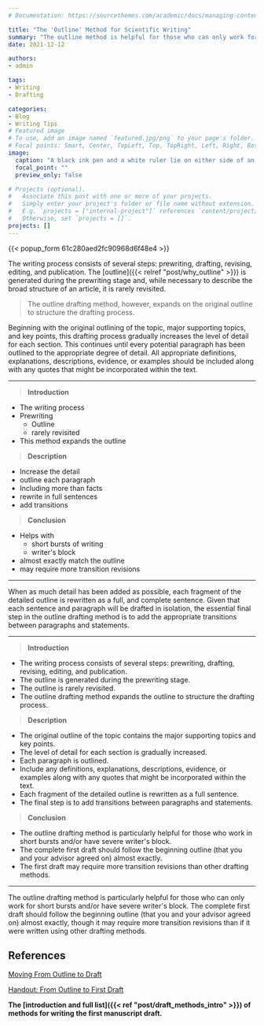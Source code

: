 ```yaml
---
# Documentation: https://sourcethemes.com/academic/docs/managing-content/

title: "The 'Outline' Method for Scientific Writing"
summary: "The outline method is helpful for those who can only work for short bursts and/or have severe writer's block."
date: 2021-12-12

authors: 
- admin

tags: 
- Writing
- Drafting

categories: 
- Blog
- Writing Tips
# Featured image
# To use, add an image named `featured.jpg/png` to your page's folder.
# Focal points: Smart, Center, TopLeft, Top, TopRight, Left, Right, BottomLeft, Bottom, BottomRight.
image:
  caption: "A black ink pen and a white ruler lie on either side of an engineer’s sketch of a building. Image by [Lorenzo Cafaro](https://pixabay.com/users/3844328-3844328/?utm_source=link-attribution&amp;utm_medium=referral&amp;utm_campaign=image&amp;utm_content=1857175) from [Pixabay](https://pixabay.com/?utm_source=link-attribution&amp;utm_medium=referral&amp;utm_campaign=image&amp;utm_content=1857175)"
  focal_point: ""
  preview_only: false

# Projects (optional).
#   Associate this post with one or more of your projects.
#   Simply enter your project's folder or file name without extension.
#   E.g. `projects = ["internal-project"]` references `content/project/deep-learning/index.md`.
#   Otherwise, set `projects = []`.
projects: []
---
```

{{< popup_form 61c280aed2fc90968d6f48e4 >}}

The writing process consists of several steps: prewriting, drafting, revising, editing, and publication. The [outline]({{< relref "post/why_outline" >}}) is generated during the prewriting stage and, while necessary to describe the broad structure of an article, it is rarely revisited. 

>The outline drafting method, however, expands on the original outline to structure the drafting process. 

Beginning with the original outlining of the topic, major supporting topics, and key points, this drafting process gradually increases the level of detail for each section. This continues until every potential paragraph has been outlined to the appropriate degree of detail. All appropriate definitions, explanations, descriptions, evidence, or examples should be included along with any quotes that might be incorporated within the text. 

***

>**Introduction**
  - The writing process 
  - Prewriting
    - Outline
    - rarely revisited 
  - This method expands the outline 
  
>**Description**
  - Increase the detail
  - outline each paragraph 
  - Including more than facts 
  - rewrite in full sentences 
  - add transitions 
  
>**Conclusion**
  - Helps with 
    - short bursts of writing 
    - writer's block 
  - almost exactly match the outline 
  - may require more transition revisions
  
***

When as much detail has been added as possible, each fragment of the detailed outline is rewritten as a full, and complete sentence. Given that each sentence and paragraph will be drafted in isolation, the essential final step in the outline drafting method is to add the appropriate transitions between paragraphs and statements. 

***

>**Introduction**
  - The writing process consists of several steps: prewriting, drafting, revising, editing, and publication. 
  - The outline is generated during the prewriting stage. 
  - The outline is rarely revisited. 
  - The outline drafting method expands the outline to structure the drafting process.

>**Description**
  - The original outline of the topic contains the major supporting topics and key points.
  - The level of detail for each section is gradually increased. 
  - Each paragraph is outlined. 
  - Include any definitions, explanations, descriptions, evidence, or examples along with any quotes that might be incorporated within the text. 
  - Each fragment of the detailed outline is rewritten as a full sentence. 
  - The final step is to add transitions between paragraphs and statements.

>**Conclusion**
  - The outline drafting method is particularly helpful for those who work in short bursts and/or have severe writer's block. 
  - The complete first draft should follow the beginning outline (that you and your advisor agreed on) almost exactly.
  - The first draft may require more transition revisions than other drafting methods. 

***

The outline drafting method is particularly helpful for those who can only work for short bursts and/or have severe writer's block. The complete first draft should follow the beginning outline (that you and your advisor agreed on) almost exactly, though it may require more transition revisions than if it were written using other drafting methods. 

## References

[Moving From Outline to Draft](https://courses.lumenlearning.com/englishcomp1/chapter/video-moving-from-outline-to-draft/)

[Handout: From Outline to First Draft](https://dept.writing.wisc.edu/wac/handout-from-outline-to-first-draft/)

**The [introduction and full list]({{< ref "post/draft_methods_intro" >}}) of methods for writing the first manuscript draft.**
